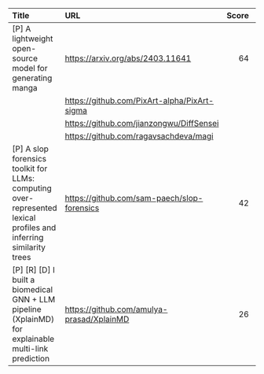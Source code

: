 | Title                                                                                                             | URL                                          |   Score | Date                |
|:------------------------------------------------------------------------------------------------------------------|:---------------------------------------------|--------:|:--------------------|
| [P] A lightweight open-source model for generating manga                                                          | https://arxiv.org/abs/2403.11641             |      64 | 2025-04-11 15:06:32 |
|                                                                                                                   | https://github.com/PixArt-alpha/PixArt-sigma |         |                     |
|                                                                                                                   | https://github.com/jianzongwu/DiffSensei     |         |                     |
|                                                                                                                   | https://github.com/ragavsachdeva/magi        |         |                     |
| [P] A slop forensics toolkit for LLMs: computing over-represented lexical profiles and inferring similarity trees | https://github.com/sam-paech/slop-forensics  |      42 | 2025-04-10 16:02:50 |
| [P] [R] [D] I built a biomedical GNN + LLM pipeline (XplainMD) for explainable multi-link prediction              | https://github.com/amulya-prasad/XplainMD    |      26 | 2025-04-10 11:06:07 |